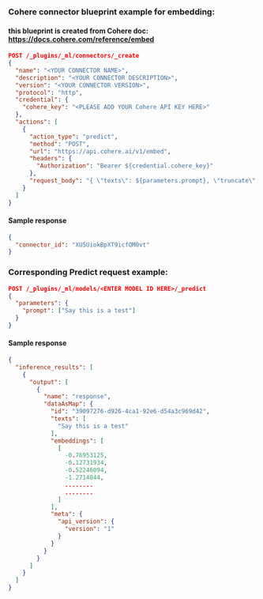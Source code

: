 ### Cohere connector blueprint example for embedding:

#### this blueprint is created from Cohere doc: https://docs.cohere.com/reference/embed

```json
POST /_plugins/_ml/connectors/_create
{
  "name": "<YOUR CONNECTOR NAME>",
  "description": "<YOUR CONNECTOR DESCRIPTION>",
  "version": "<YOUR CONNECTOR VERSION>",
  "protocol": "http",
  "credential": {
    "cohere_key": "<PLEASE ADD YOUR Cohere API KEY HERE>"
  },
  "actions": [
    {
      "action_type": "predict",
      "method": "POST",
      "url": "https://api.cohere.ai/v1/embed",
      "headers": {
        "Authorization": "Bearer ${credential.cohere_key}"
      },
      "request_body": "{ \"texts\": ${parameters.prompt}, \"truncate\": \"END\" }"
    }
  ]
}
```
#### Sample response
```json
{
  "connector_id": "XU5UiokBpXT9icfOM0vt"
}
```


### Corresponding Predict request example:

```json
POST /_plugins/_ml/models/<ENTER MODEL ID HERE>/_predict
{
  "parameters": {
    "prompt": ["Say this is a test"]
  }
}
```

#### Sample response
```json
{
  "inference_results": [
    {
      "output": [
        {
          "name": "response",
          "dataAsMap": {
            "id": "39097276-d926-4ca1-92e6-d54a3c969d42",
            "texts": [
              "Say this is a test"
            ],
            "embeddings": [
              [
                -0.76953125,
                -0.12731934,
                -0.52246094,
                -1.2714844,
                ........
                ........
              ]
            ],
            "meta": {
              "api_version": {
                "version": "1"
              }
            }
          }
        }
      ]
    }
  ]
}
```
